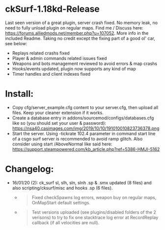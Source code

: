 # ckSurf-1.18kd-Release
  Last seen version of a great plugin, server crash fixed.
  No memory leak, no need to fully unload plugin on regular maps.
  Find me / Discuss here: https://forums.alliedmods.net/member.php?u=107052. More info in the included Readme.
  Taking no credit except the fixing part of a good ol' car, see below:
  - Replays related crashs fixed
  - Player & admin commands related issues fixed
  - Weapons and bots management reviewed to avoid errors & map crashs
  - Hooks/events updated, plugin now supports any kind of map
  - Timer handles and client indexes fixed

# Install:
  - Copy cfg/server_example.cfg content to your server.cfg, then upload all files. Keep your cleaner extension if it works.
  - Create a database entry in addons/sourcemod/configs/databases.cfg like so (you should set your user & password):
  https://nsa40.casimages.com/img/2019/10/10/191010010823736378.png
  - Start the server. Using -tickrate 102.4 parameter in command start line of a csgo surf server is recommended to avoid ramp glitch.
  Also consider using start /AboveNormal like said here: https://support.steampowered.com/kb_article.php?ref=5386-HMJI-5162

# Changelog:
  - 16/01/20 (2): ck_surf sl, slh, sln, slnh .sp & .smx updated (8 files) and also scripting/cksurf/misc and hooks .sp (6 files).
    - > Fixed checkSpawns log errors, weapon buy on regular maps, OnMapStart default settings.
    - > Test versions uploaded (see plugins/disabled folders of the 2 verisons) to try to fix one stacktrace log error at RecordReplay callback (if all velocities are null).
